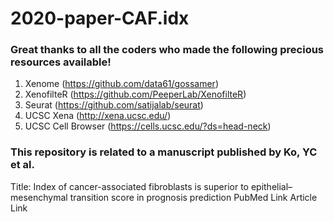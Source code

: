# 2020-paper-CAF.idx
### Great thanks to all the coders who made the following precious resources available!

1. Xenome (https://github.com/data61/gossamer)
2. XenofilteR (https://github.com/PeeperLab/XenofilteR)
3. Seurat (https://github.com/satijalab/seurat)
4. UCSC Xena (http://xena.ucsc.edu/)
5. UCSC Cell Browser (https://cells.ucsc.edu/?ds=head-neck)

### This repository is related to a manuscript published by Ko, YC et al.
Title: Index of cancer-associated fibroblasts is superior to epithelial–mesenchymal transition score in prognosis prediction
PubMed Link 
Article Link 
